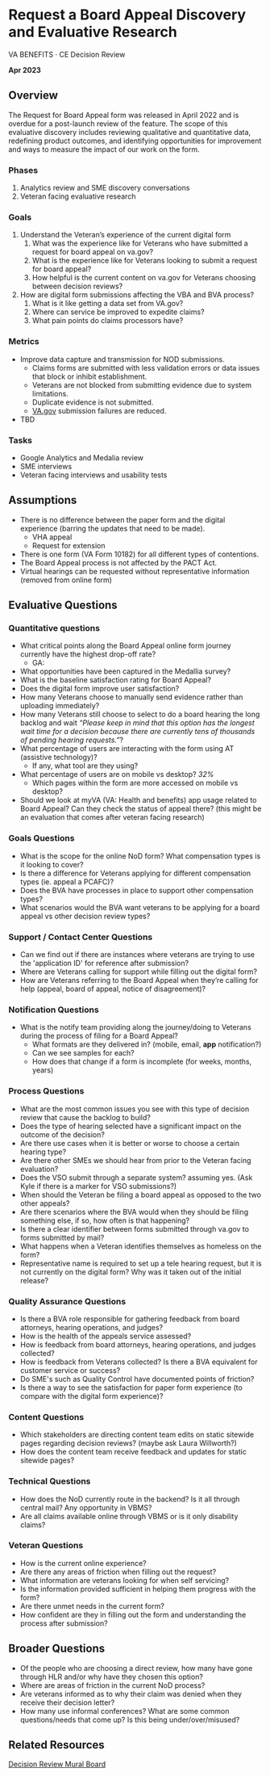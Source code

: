 # Request a Board Appeal Discovery and Evaluative Research

VA BENEFITS · CE Decision Review

**Apr 2023**

## **Overview**

The Request for Board Appeal form was released in April 2022 and is overdue for a post-launch review of the feature. The scope of this evaluative discovery includes reviewing qualitative and quantitative data, redefining product outcomes, and identifying opportunities for improvement and ways to measure the impact of our work on the form.

### **Phases**

1. Analytics review and SME discovery conversations
2. Veteran facing evaluative research

### **Goals**

1. Understand the Veteran’s experience of the current digital form
    1. What was the experience like for Veterans who have submitted a request for board appeal on va.gov?
    2. What is the experience like for Veterans looking to submit a request for board appeal?
    3. How helpful is the current content on va.gov for Veterans choosing between decision reviews?
2. How are digital form submissions affecting the VBA and BVA process?
    1. What is it like getting a data set from VA.gov?
    2. Where can service be improved to expedite claims?
    3. What pain points do claims processors have?

### **Metrics**

- Improve data capture and transmission for NOD submissions.
    - Claims forms are submitted with less validation errors or data issues that block or inhibit establishment.
    - Veterans are not blocked from submitting evidence due to system limitations.
    - Duplicate evidence is not submitted.
    - [VA.gov](http://va.gov/) submission failures are reduced.
- TBD

### **Tasks**

- Google Analytics and Medalia review
- SME interviews
- Veteran facing interviews and usability tests

## **Assumptions**

- There is no difference between the paper form and the digital experience (barring the updates that need to be made).
    - VHA appeal
    - Request for extension
- There is one form (VA Form 10182) for all different types of contentions.
- The Board Appeal process is not affected by the PACT Act.
- Virtual hearings can be requested without representative information (removed from online form)

## **Evaluative Questions**

### **Quantitative questions**

- What critical points along the Board Appeal online form journey currently have the highest drop-off rate?
    - GA:
- What opportunities have been captured in the Medallia survey?
- What is the baseline satisfaction rating for Board Appeal?
- Does the digital form improve user satisfaction?
- How many Veterans choose to manually send evidence rather than uploading immediately?
- How many Veterans still choose to select to do a board hearing the long backlog and wait *“Please keep in mind that this option has the longest wait time for a decision because there are currently tens of thousands of pending hearing requests.”*?
- What percentage of users are interacting with the form using AT (assistive technology)?
    - If any, what tool are they using?
- What percentage of users are on mobile vs desktop? *32%*
    - Which pages within the form are more accessed on mobile vs desktop?
- Should we look at myVA (VA: Health and benefits) app usage related to Board Appeal? Can they check the status of appeal there? (this might be an evaluation that comes after veteran facing research)

### **Goals Questions**

- What is the scope for the online NoD form? What compensation types is it looking to cover?
- Is there a difference for Veterans applying for different compensation types (ie. appeal a PCAFC)?
- Does the BVA have processes in place to support other compensation types?
- What scenarios would the BVA want veterans to be applying for a board appeal vs other decision review types?

### **Support / Contact Center Questions**

- Can we find out if there are instances where veterans are trying to use the 'application ID' for reference after submission?
- Where are Veterans calling for support while filling out the digital form?
- How are Veterans referring to the Board Appeal when they’re calling for help (appeal, board of appeal, notice of disagreement)?

### **Notification Questions**

- What is the notify team providing along the journey/doing to Veterans during the process of filing for a Board Appeal?
    - What formats are they delivered in? (mobile, email, **app** notification?)
    - Can we see samples for each?
    - How does that change if a form is incomplete (for weeks, months, years)

### **Process Questions**

- What are the most common issues you see with this type of decision review that cause the backlog to build?
- Does the type of hearing selected have a significant impact on the outcome of the decision?
- Are there use cases when it is better or worse to choose a certain hearing type?
- Are there other SMEs we should hear from prior to the Veteran facing evaluation?
- Does the VSO submit through a separate system? assuming yes. (Ask Kyle if there is a marker for VSO submissions?)
- When should the Veteran be filing a board appeal as opposed to the two other appeals?
- Are there scenarios where the BVA would when they should be filing something else, if so, how often is that happening?
- Is there a clear identifier between forms submitted through va.gov to forms submitted by mail?
- What happens when a Veteran identifies themselves as homeless on the form?
- Representative name is required to set up a tele hearing request, but it is not currently on the digital form? Why was it taken out of the initial release?

### **Quality Assurance Questions**

- Is there a BVA role responsible for gathering feedback from board attorneys, hearing operations, and judges?
- How is the health of the appeals service assessed?
- How is feedback from board attorneys, hearing operations, and judges collected?
- How is feedback from Veterans collected? Is there a BVA equivalent for customer service or success?
- Do SME's such as Quality Control have documented points of friction?
- Is there a way to see the satisfaction for paper form experience (to compare with the digital form experience)?

### **Content Questions**

- Which stakeholders are directing content team edits on static sitewide pages regarding decision reviews? (maybe ask Laura Willworth?)
- How does the content team receive feedback and updates for static sitewide pages?

### **Technical Questions**

- How does the NoD currently route in the backend? Is it all through central mail? Any opportunity in VBMS?
- Are all claims available online through VBMS or is it only disability claims?

### **Veteran Questions**

- How is the current online experience?
- Are there any areas of friction when filling out the request?
- What information are veterans looking for when self servicing?
- Is the information provided sufficient in helping them progress with the form?
- Are there unmet needs in the current form?
- How confident are they in filling out the form and understanding the process after submission?

## **Broader Questions**

- Of the people who are choosing a direct review, how many have gone through HLR and/or why have they chosen this option?
- Where are areas of friction in the current NoD process?
- Are veterans informed as to why their claim was denied when they receive their decision letter?
- How many use informal conferences? What are some common questions/needs that come up? Is this being under/over/misused?

## **Related Resources**

[Decision Review Mural Board](https://app.mural.co/t/coforma8350/m/coforma8350/1679600983883/c565af371b4772fe601b1ab9df7a4a8212b7f7e9?sender=udbf574074425980f04c55360)
